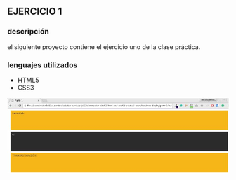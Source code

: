 ## EJERCICIO 1
### descripción
el siguiente proyecto contiene el ejercicio uno de la clase práctica.
### lenguajes utilizados
+ HTML5
+ CSS3

![Texto alternativo](https://github.com/Lizncq/ejercicio1/blob/master/assets/imgs/img.JPG)
